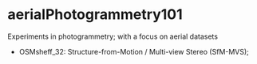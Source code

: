 # aerialPhotogrammetry101

Experiments in photogrammetry; with a focus on aerial datasets

- OSMsheff_32: Structure-from-Motion / Multi-view Stereo (SfM-MVS);
